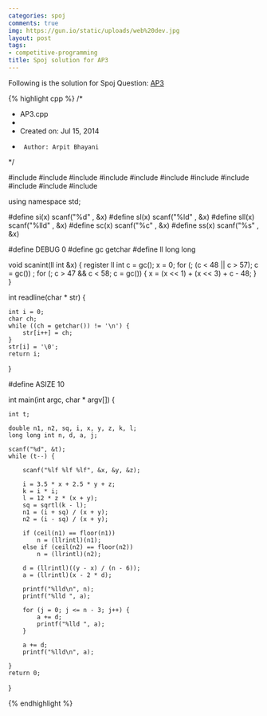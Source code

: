 ```yaml
---
categories: spoj
comments: true
img: https://gun.io/static/uploads/web%20dev.jpg
layout: post
tags:
- competitive-programming
title: Spoj solution for AP3
---
```


Following is the solution for Spoj Question: [AP3](http://www.spoj.com/problems/AP3/)

{% highlight cpp %}
/*
 * AP3.cpp
 *
 *  Created on: Jul 15, 2014
 *      Author: Arpit Bhayani
 */

#include <map>
#include <set>
#include <cstring>
#include <stack>
#include <vector>
#include<cmath>
#include <queue>
#include <list>
#include <cstdio>
#include <cstdlib>
#include <iostream>

using namespace std;

#define si(x) scanf("%d" , &x)
#define sl(x) scanf("%ld" , &x)
#define sll(x) scanf("%lld" , &x)
#define sc(x) scanf("%c" , &x)
#define ss(x) scanf("%s" , &x)

#define DEBUG 0
#define gc getchar
#define ll long long

void scanint(ll int &x) {
	register ll int c = gc();
	x = 0;
	for (; (c < 48 || c > 57); c = gc())
		;
	for (; c > 47 && c < 58; c = gc()) {
		x = (x << 1) + (x << 3) + c - 48;
	}
}

int readline(char * str) {

	int i = 0;
	char ch;
	while ((ch = getchar()) != '\n') {
		str[i++] = ch;
	}
	str[i] = '\0';
	return i;
}

#define ASIZE 10

int main(int argc, char * argv[]) {

	int t;

	double n1, n2, sq, i, x, y, z, k, l;
	long long int n, d, a, j;

	scanf("%d", &t);
	while (t--) {

		scanf("%lf %lf %lf", &x, &y, &z);

		i = 3.5 * x + 2.5 * y + z;
		k = i * i;
		l = 12 * z * (x + y);
		sq = sqrtl(k - l);
		n1 = (i + sq) / (x + y);
		n2 = (i - sq) / (x + y);

		if (ceil(n1) == floor(n1))
			n = (llrintl)(n1);
		else if (ceil(n2) == floor(n2))
			n = (llrintl)(n2);

		d = (llrintl)((y - x) / (n - 6));
		a = (llrintl)(x - 2 * d);

		printf("%lld\n", n);
		printf("%lld ", a);

		for (j = 0; j <= n - 3; j++) {
			a += d;
			printf("%lld ", a);
		}

		a += d;
		printf("%lld\n", a);

	}
	return 0;
}

{% endhighlight %}